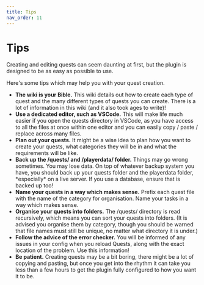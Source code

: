 ```yaml
---
title: Tips
nav_order: 11
---
```


# Tips

Creating and editing quests can seem daunting at first, but the plugin
is designed to be as easy as possible to use.

Here's some tips which may help you with your quest creation.

- **The wiki is your Bible.** This wiki details out how to create each
  type of quest and the many different types of quests you can create.
  There is a lot of information in this wiki (and it also took ages to
  write)!
- **Use a dedicated editor, such as VSCode.** This will make life much
  easier if you open the quests directory in VSCode, as you have access
  to all the files at once within one editor and you can easily copy /
  paste / replace across many files.
- **Plan out your quests.** It might be a wise idea to plan how you want
  to create your quests, what categories they will be in and what the
  requirements will be like.
- **Back up the /quests/ and /playerdata/ folder.** Things may go wrong
  sometimes. You may lose data. On top of whatever backup system you
  have, you should back up your quests folder and the playerdata folder,
  \*especially\* on a live server. If you use a database, ensure that is
  backed up too!
- **Name your quests in a way which makes sense.** Prefix each quest
  file with the name of the category for organisation. Name your tasks
  in a way which makes sense.
- **Organise your quests into folders.** The /quests/ directory is read
  recursively, which means you can sort your quests into folders. (It is
  advised you organise them by category, though you should be warned
  that file names must still be unique, no matter what directory it is
  under.)
- **Follow the advice of the error checker.** You will be informed of
  any issues in your config when you reload Quests, along with the exact
  location of the problem. Use this information!
- **Be patient.** Creating quests may be a bit boring, there might be a
  lot of copying and pasting, but once you get into the rhythm it can
  take you less than a few hours to get the plugin fully configured to
  how you want it to be.
